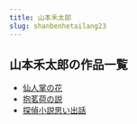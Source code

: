 ```yaml
---
title: 山本禾太郎
slug: shanbenhetailang23
---
```


## 山本禾太郎の作品一覧

- [仙人掌の花](xianrenzhangnoh-90a)
- [抱茗荷の説](baominghenoshuo-74d)
- [探偵小説思い出話](tanzhenxiaoshuo-47b)
